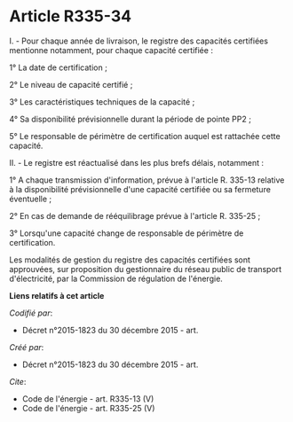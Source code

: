 # Article R335-34

I. - Pour chaque année de livraison, le registre des capacités certifiées mentionne notamment, pour chaque capacité
certifiée : 

1° La date de certification ; 

2° Le niveau de capacité certifié ; 

3° Les caractéristiques techniques de la capacité ; 

4° Sa disponibilité prévisionnelle durant la période de pointe PP2 ; 

5° Le responsable de périmètre de certification auquel est rattachée cette capacité. 

II. - Le registre est réactualisé dans les plus brefs délais, notamment : 

1° A chaque transmission d'information, prévue à l'article R. 335-13 relative à la disponibilité prévisionnelle d'une
capacité certifiée ou sa fermeture éventuelle ; 

2° En cas de demande de rééquilibrage prévue à l'article R. 335-25 ; 

3° Lorsqu'une capacité change de responsable de périmètre de certification. 

Les modalités de gestion du registre des capacités certifiées sont approuvées, sur proposition du gestionnaire du réseau
public de transport d'électricité, par la Commission de régulation de l'énergie.

**Liens relatifs à cet article**

_Codifié par_:

  - Décret n°2015-1823 du 30 décembre 2015 - art.

_Créé par_:

  - Décret n°2015-1823 du 30 décembre 2015 - art.

_Cite_:

  - Code de l'énergie - art. R335-13 (V)
  - Code de l'énergie - art. R335-25 (V)
